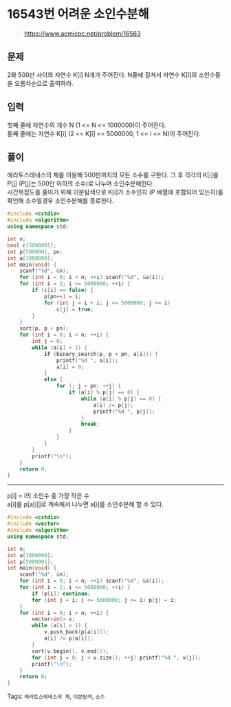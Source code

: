 # 16543번 어려운 소인수분해
>https://www.acmicpc.net/problem/16563

## 문제
2와 500만 사이의 자연수 K[i] N개가 주어진다. N줄에 걸쳐서 자연수 K[i]의 소인수들을 오름차순으로 출력하라.

## 입력
첫째 줄에 자연수의 개수 N (1 <= N <= 1000000)이 주어진다.  
둘째 줄에는 자연수 K[i] (2 <= K[i] <= 5000000, 1 <= i <= N)이 주어진다.

## 풀이
에라토스테네스의 체를 이용해 500만까지의 모든 소수를 구한다. 그 후 각각의 K[i]를 P[j] (P[j]는 500만 이하의 소수)로 나누며 소인수분해한다.  
시간복잡도를 줄이기 위해 이분탐색으로 K[i]가 소수인지 (P 배열에 포함되어 있는지)를 확인해 소수일경우 소인수분해를 종료한다.  

```cpp
#include <cstdio>
#include <algorithm>
using namespace std;

int n;
bool c[5000001];
int p[500000], pn;
int a[1000000];
int main(void) {
    scanf("%d", &n);
    for (int i = 0; i < n; ++i) scanf("%d", &a[i]);
    for (int i = 2; i <= 5000000; ++i) {
        if (c[i] == false) {
            p[pn++] = i;
            for (int j = i + i; j <= 5000000; j += i)
                c[j] = true;
        }
    }
    sort(p, p + pn);
    for (int i = 0; i < n; ++i) {
        int j = 0;
        while (a[i] > 1) {
            if (binary_search(p, p + pn, a[i])) {
                printf("%d ", a[i]);
                a[i] = 0;
            }
            else {
                for (; j < pn; ++j) {
                    if (a[i] % p[j] == 0) {
                        while (a[i] % p[j] == 0) {
                            a[i] /= p[j];
                            printf("%d ", p[j]);
                        }
                        break;
                    }
                }
            }
        }
        printf("\n");
    }
    return 0;
}
```
---

p[i] = i의 소인수 중 가장 작은 수  
a[i]를 p[a[i]]로 계속해서 나누면 a[i]를 소인수분해 할 수 있다.

```cpp
#include <cstdio>
#include <vector>
#include <algorithm>
using namespace std;

int n;
int a[1000000];
int p[5000001];
int main(void) {
    scanf("%d", &n);
    for (int i = 0; i < n; ++i) scanf("%d", &a[i]);
    for (int i = 2; i <= 5000000; ++i) {
        if (p[i]) continue;
        for (int j = i; j <= 5000000; j += i) p[j] = i;
    }
    for (int i = 0; i < n; ++i) {
        vector<int> v;
        while (a[i] > 1) {
            v.push_back(p[a[i]]);
            a[i] /= p[a[i]];
        }
        sort(v.begin(), v.end());
        for (int j = 0; j < v.size(); ++j) printf("%d ", v[j]);
        printf("\n");
    }
    return 0;
}
```


Tags: `에라토스테네스의 체`, `이분탐색`, `소수`